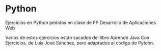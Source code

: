 # Python
Ejercicios en Python pedidos en clase de FP Desarrollo de Aplicaciones Web

Varios de estos ejercicios están sacados del libro Aprende Java Con Ejercicios, de Luis José Sánchez,
pero adaptados al código de Pytohn.
